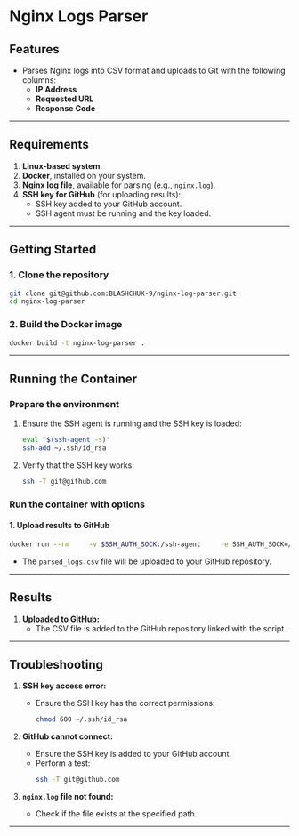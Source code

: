 
# Nginx Logs Parser

## Features
- Parses Nginx logs into CSV format and uploads to Git with the following columns:
  - **IP Address**
  - **Requested URL**
  - **Response Code**

---

## Requirements
1. **Linux-based system**.
2. **Docker**, installed on your system.
3. **Nginx log file**, available for parsing (e.g., `nginx.log`).
4. **SSH key for GitHub** (for uploading results):
   - SSH key added to your GitHub account.
   - SSH agent must be running and the key loaded.

---

## Getting Started

### 1. Clone the repository
```bash
git clone git@github.com:BLASHCHUK-9/nginx-log-parser.git
cd nginx-log-parser
```

### 2. Build the Docker image
```bash
docker build -t nginx-log-parser .
```

---

## Running the Container

### Prepare the environment
1. Ensure the SSH agent is running and the SSH key is loaded:
   ```bash
   eval "$(ssh-agent -s)"
   ssh-add ~/.ssh/id_rsa
   ```

2. Verify that the SSH key works:
   ```bash
   ssh -T git@github.com
   ```

### Run the container with options
#### **1. Upload results to GitHub**
```bash
docker run --rm     -v $SSH_AUTH_SOCK:/ssh-agent     -e SSH_AUTH_SOCK=/ssh-agent     -v /path/nginx.log:/app/nginx.log     nginx-log-parser
```
- The `parsed_logs.csv` file will be uploaded to your GitHub repository.

---

## Results
1. **Uploaded to GitHub:**
   - The CSV file is added to the GitHub repository linked with the script.

---

## Troubleshooting

1. **SSH key access error:**
   - Ensure the SSH key has the correct permissions:
     ```bash
     chmod 600 ~/.ssh/id_rsa
     ```

2. **GitHub cannot connect:**
   - Ensure the SSH key is added to your GitHub account.
   - Perform a test:
     ```bash
     ssh -T git@github.com
     ```

3. **`nginx.log` file not found:**
   - Check if the file exists at the specified path.

---
